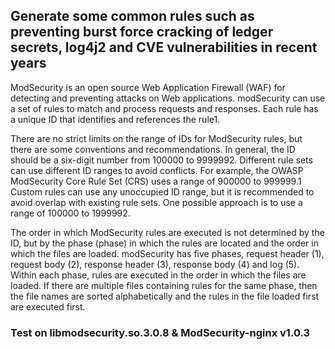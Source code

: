 ## Generate some common rules such as preventing burst force cracking of ledger secrets, log4j2 and CVE vulnerabilities in recent years
ModSecurity is an open source Web Application Firewall (WAF) for detecting and preventing attacks on Web applications. modSecurity can use a set of rules to match and process requests and responses. Each rule has a unique ID that identifies and references the rule1.

There are no strict limits on the range of IDs for ModSecurity rules, but there are some conventions and recommendations. In general, the ID should be a six-digit number from 100000 to 9999992. Different rule sets can use different ID ranges to avoid conflicts. For example, the OWASP ModSecurity Core Rule Set (CRS) uses a range of 900000 to 999999.1 Custom rules can use any unoccupied ID range, but it is recommended to avoid overlap with existing rule sets. One possible approach is to use a range of 100000 to 1999992.

The order in which ModSecurity rules are executed is not determined by the ID, but by the phase (phase) in which the rules are located and the order in which the files are loaded. modSecurity has five phases, request header (1), request body (2), response header (3), response body (4) and log (5). Within each phase, rules are executed in the order in which the files are loaded. If there are multiple files containing rules for the same phase, then the file names are sorted alphabetically and the rules in the file loaded first are executed first.

###  Test on libmodsecurity.so.3.0.8 & ModSecurity-nginx v1.0.3
